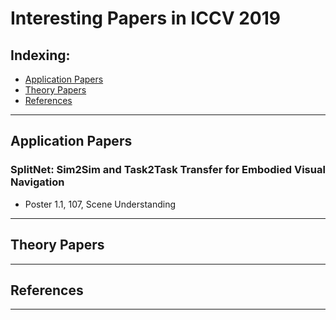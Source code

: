 # Interesting Papers in ICCV 2019

## Indexing:
- [Application Papers](#Application-Papers)
- [Theory Papers](#Theory-Papers)
- [References](#References)
---

## Application Papers

### SplitNet: Sim2Sim and Task2Task Transfer for Embodied Visual Navigation
- Poster 1.1, 107, Scene Understanding


---
## Theory Papers


---
## References

---


